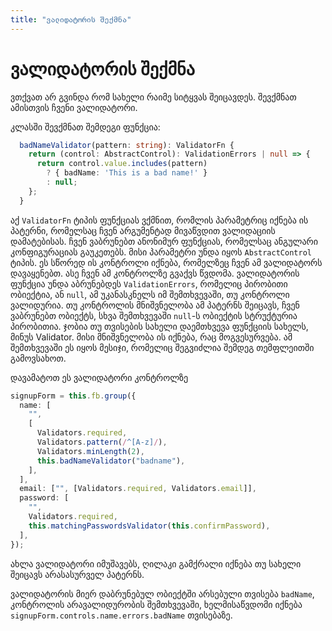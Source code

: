 ```yaml
---
title: "ვალიდატორის შექმნა"
---
```


# ვალიდატორის შექმნა

ვთქვათ არ გვინდა რომ სახელი რაიმე სიტყვას შეიცავდეს. შევქმნათ ამისთვის
ჩვენი ვალიდატორი.

კლასში შევქმნათ შემდეგი ფუნქცია:

```ts
  badNameValidator(pattern: string): ValidatorFn {
    return (control: AbstractControl): ValidationErrors | null => {
      return control.value.includes(pattern)
        ? { badName: 'This is a bad name!' }
        : null;
    };
  }
```

აქ `ValidatorFn` ტიპის ფუნქციას ვქმნით, რომლის პარამეტრიც იქნება ის პატერნი,
რომელსაც ჩვენ არგუმენტად მივაწვდით ვალიდაციის დამატებისას. ჩვენ ვაბრუნებთ
ანონიმურ ფუნქციას, რომელსაც ანგულარი კონფიგურაციას გაუკეთებს. მისი პარამეტრი
უნდა იყოს `AbstractControl` ტიპის. ეს სწორედ ის კონტროლი იქნება, რომელზეც
ჩვენ ამ ვალიდატორს დავაყენებთ. ასე ჩვენ ამ კონტროლზე გვაქვს წვდომა. ვალიდატორის
ფუნქცია უნდა აბრუნებდეს `ValidationErrors`, რომელიც პირობითი ობიექტია, ან `null`,
ამ უკანასკნელს იმ შემთხვევაში, თუ კონტროლი ვალიდურია.
თუ კონტროლის მნიშვნელობა ამ პატერნს შეიცავს, ჩვენ ვაბრუნებთ ობიექტს, სხვა შემთხვევაში
`null`-ს
ობიექტის სტრუქტურია პირობითია. ჯობია თუ თვისების სახელი
დაემთხვევა ფუნქციის სახელს, მინუს Validator. მისი მნიშვნელობა ის იქნება,
რაც მოგვესურვება. ამ შემთხვევაში ეს იყოს მესიჯი, რომელიც შეგვიძლია შემდეგ
თემფლეითში გამოვსახოთ.

დავამატოთ ეს ვალიდატორი კონტროლზე

```ts
signupForm = this.fb.group({
  name: [
    "",
    [
      Validators.required,
      Validators.pattern(/^[A-z]/),
      Validators.minLength(2),
      this.badNameValidator("badname"),
    ],
  ],
  email: ["", [Validators.required, Validators.email]],
  password: [
    "",
    Validators.required,
    this.matchingPasswordsValidator(this.confirmPassword),
  ],
});
```

ახლა ვალიდატორი იმუშავებს, ღილაკი გამქრალი იქნება თუ სახელი
შეიცავს არასასურველ პატერნს.

ვალიდატორის მიერ დაბრუნებულ ობიექტში არსებული თვისება `badName`,
კონტროლის არავალიდურობის შემთხვევაში, ხელმისაწვდომი იქნება
`signupForm.controls.name.errors.badName` თვისებაზე.
